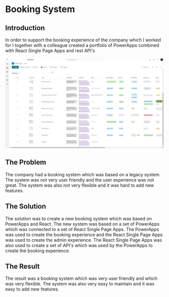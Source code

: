 # Booking System

## Introduction
In order to support the booking experience of the company which I worked for I together with a colleague created a portfolio of PowerApps combined with React Single Page Apps and rest API's

![](2022-11-07-11-00-53.png)

## The Problem
The company had a booking system which was based on a legacy system. The system was not very user friendly and the user experience was not great. The system was also not very flexible and it was hard to add new features.

## The Solution
The solution was to create a new booking system which was based on PowerApps and React. The new system was based on a set of PowerApps which was connected to a set of React Single Page Apps. The PowerApps was used to create the booking experience and the React Single Page Apps was used to create the admin experience. The React Single Page Apps was also used to create a set of API's which was used by the PowerApps to create the booking experience.

## The Result
The result was a booking system which was very user friendly and which was very flexible. The system was also very easy to maintain and it was easy to add new features.
